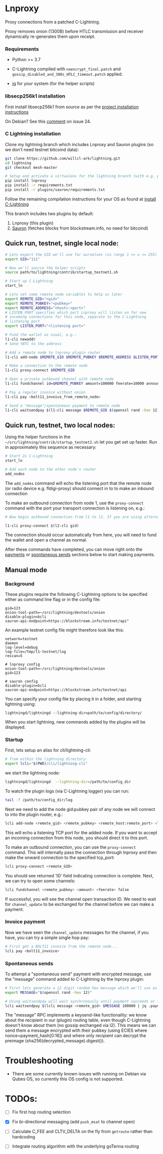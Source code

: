 # Lnproxy

Proxy connections from a patched C-Lightning.

Proxy removes onion (1300B) before HTLC transmission and receiver dynamically re-generates them upon receipt.


### Requirements

* Python >= 3.7
    
* C-Lightning compiled with `noencrypt_final.patch` and `gossip_disabled_and_300s_HTLC_timeout.patch` applied.

* [jq](https://stedolan.github.io/jq/download/) for your system (for the helper scripts)


### libsecp256k1 installation

First install libsecp256k1 from source as per the [project installation instructions](https://github.com/bitcoin-core/secp256k1)

On Debian? See this [comment](https://github.com/ludbb/secp256k1-py/issues/24#issuecomment-397505150) on issue 24.

### C Lightning installation

Clone my lightning branch which includes Lnproxy and Sauron plugins (so we don't need testnet bitcoind data):

```bash
git clone https://github.com/willcl-ark/lightning.git
cd lightning
git checkout mesh-master

# Setup and activate a virtualenv for the lightning branch (with e.g. pyenv) and install lnproxy and C-lightning requirements
pip install lnproxy
pip install -r requirements.txt
pip install -r plugins/sauron/requirements.txt
```

Follow the remaining compilation instructions for your OS as found at [install C-Lightning](https://github.com/willcl-ark/lightning/blob/mesh-master/doc/INSTALL.md)

This branch includes two plugins by default:

1. Lnproxy (this plugin)
1. [Sauron](https://github.com/lightningd/plugins/tree/master/sauron) (fetches blocks from blockstream.info, no need for bitcoind)

## Quick run, testnet, single local node:

```bash
# Lets export the GID we'll use for ourselves (in range 1 <= x <= 255)
export GID="111"

# Now we'll source the helper scripts
source path/to/lightning/contrib/startup_testnet1.sh

# Start up C-Lightning
start_ln

# Lets set some remote node variables to help us later
export REMOTE_GID="<gid>"
export REMOTE_PUBKEY="<pubkey>"
export REMOTE_ADDRESS="<host>:<port>"
# LISTEN_PORT specifies which port Lnproxy will listen on for new 
# incoming connections for this node, separate to the C-Lightning
# listening port
export LISTEN_PORT="<listening port>"

# Fund the wallet as usual, e.g.:
l1-cli newaddr
# Send tBTC to the address

# Add a remote node to lnproxy plugin router
l1-cli add-node $REMOTE_GID $REMOTE_PUBKEY $REMOTE_ADDRESS $LISTEN_PORT

# Make a connection to the remote node
l1-cli proxy-connect $REMOTE_GID

# Open a private outbound channel with remote node
l1-cli fundchannel id=$REMOTE_PUBKEY amount=100000 feerate=10000 announce=false

# Pay a regular invoice without onion
l1-cli pay <bolt11_invoice_from_remote_node>

# Send a "message"/spontaneous payment to remote node
l1-cli waitsendpay $(l1-cli message $REMOTE_GID $(openssl rand -hex 12) 100000 | jq -r '.payment_hash')
```

## Quick run, testnet, two local nodes:

Using the helper functions in the `~/src/lightning/contrib/startup_testnet2.sh` let you get set up faster. Run in approximately this sequence as necessary:

```bash
# Start 2x C-Lightning
start_ln

# Add each node to the other node's router
add_nodes
```

The `add_nodes` command will echo the listening port that the remote node (or radio device e.g. fldigi-proxy) should connect in to to make an inbound connection

To make an outbound connection from node 1, use the `proxy-connect` command with the port your transport connection is listening on, e.g.:

```bash
# Now begin outbound connection from l1 to l2. If you are using alternative transport (e.g. fldigi), use the fldigi listening tcp_port

l1-cli proxy-connect $(l2-cli gid)
```

The connection should occur automatically from here, you will need to fund the wallet and open a channel as normal.
    
After these commands have completed, you can move right onto the [payments](#invoice-payment) or [spontaneous sends](#spontaneous-sends) sections below to start making payments.


## Manual mode

### Background

These plugins require the following C-Lightning options to be specified either as command line flag or in the config file:

```text
gid=123
onion-tool-path=~/src/lightning/devtools/onion
disable-plugin=bcli
sauron-api-endpoint=https://blockstream.info/testnet/api"
```

An example testnet config file might therefore look like this:

```text
network=testnet
daemon
log-level=debug
log-file=/tmp/l1-testnet/log
rescan=5

# lnproxy config
onion-tool-path=~/src/lightning/devtools/onion
gid=123

# sauron config
disable-plugin=bcli
sauron-api-endpoint=https://blockstream.info/testnet/api
```

You can specify your config file by placing it in a folder, and starting lightning using:

`lightningd/lightningd --lightning-dir=path/to/config/directory/`

When you start lightning, new commands added by the plugins will be displayed.

### Startup 

First, lets setup an alias for cli/lightning-cli:

```bash
# from within the lightning directory:
export lcli="$(PWD)/cli/lightning-cli" 
```

we start the lightning node:

```bash
lightningd/lightningd  --lightning-dir=/path/to/config_dir
```
    
To watch the plugin logs (via C-Lightning logger) you can run:

```bash
tail -f /path/to/config_dir/log
```

Next we need to add the node gid:pubkey pair of any node we will connect to into the plugin router, e.g.:

```bash
lcli add-node <remote_gid> <remote_pubkey> <remote_host:remote_port> <listening_port>
```

This will echo a listening TCP port for the added node. If you want to accept an incoming connection from this node, you should direct it to this port.

To make an outbound connection, you can use the `proxy-connect` command. This will internally pass the connection through lnproxy and then make the onward connection to the specified tcp_port:

```bash
lcli proxy-connect <remote_GID>
```

You should see returned 'ID' field indicating connection is complete. Next, we can try to open some channels:

```bash
lcli fundchannel <remote_pubkey> <amount> <feerate> false
```
    
If successful, you will see the channel open transaction ID.  We need to wait for `channel_update` to be exchanged for the channel before we can make a payment. 

### Invoice payment

Now we have seen the `channel_update` messages for the channel, if you have, you can try a simple single hop pay:

```bash
# First get a BOLT11 invoice from the remote node...
lcli pay <bolt11_invoice>
```

### Spontaneous sends

To attempt a "spontaneous send" payment with encrypted message, use the "message" command added to C-Lightning by the lnproxy plugin:

```bash
# First lets generate a 12 digit random hex message which we'll use as the message to send
export MESSAGE="$(openssl rand -hex 12)"

# Using waitsendpay will wait synchronously until payment succeeds or fails
lcli waitsendpay $(lcli message <remote_gid> $MESSAGE 100000 | jq .payment_hash)
```

The "message" RPC implements a keysend-like functionality: we know about the recipient in our (plugin) routing table, even though C-Lightning doesn't know about them (no gossip exchanged via l2). This means we can send them a message encrypted with their pubkey (using ECIES where nonce=payment_hash[0:16]) and where only recipient can decrypt the preimage (sha256(decrypted_message).digest()).


# Troubleshooting

* There are some currently known issues with running on Debian via Qubes OS, so currently this OS config is not supported.

# TODOs:


- [ ] Fix first hop routing selection

- [x] Fix bi-directional messaging (add `push_msat` to channel open)

- [ ] Calculate C_FEE and CLTV_DELTA on the fly from `getroute` rather than hardcoding

- [ ] Integrate routing algorithm with the underlying goTenna routing
    
    
